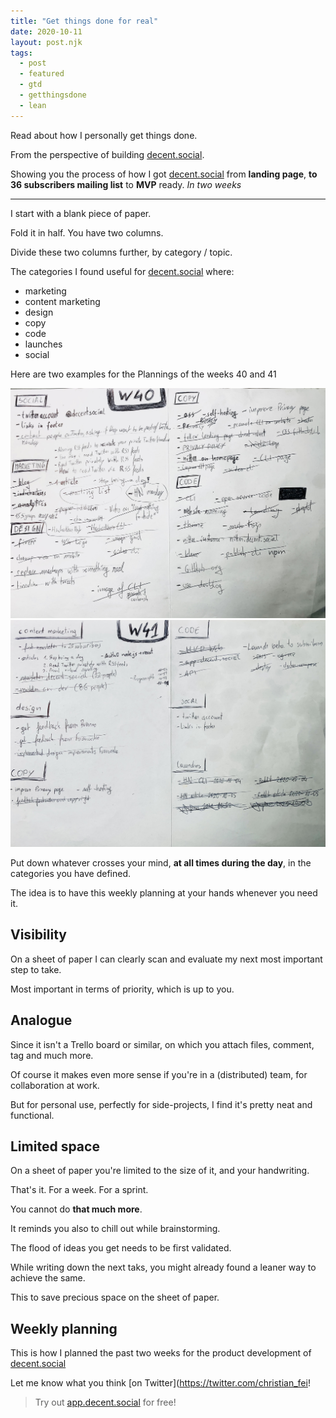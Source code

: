 ```yaml
---
title: "Get things done for real"
date: 2020-10-11
layout: post.njk
tags:
  - post
  - featured
  - gtd
  - getthingsdone
  - lean
---
```


Read about how I personally get things done.

From the perspective of building [decent.social](https://decent.social).

Showing you the process of how I got [decent.social](https://decent.social) from **landing page**, **to 36 subscribers mailing list** to **MVP** ready. *In two weeks*

---

I start with a blank piece of paper.

Fold it in half. You have two columns.

Divide these two columns further, by category / topic.

The categories I found useful for [decent.social](https://decent.social) where:

- marketing
- content marketing
- design
- copy
- code
- launches
- social

Here are two examples for the Plannings of the weeks 40 and 41

<div class="row">
  <div class="col-md-6">
    <a href="/img/blog/gtd-week-40.jpg">
      <img src="/img/blog/gtd-week-40.jpg" class="img-fluid">
    </a>
  </div>
  <div class="col-md-6">
    <a href="/img/blog/gtd-week-41.jpg">
      <img src="/img/blog/gtd-week-41.jpg" class="img-fluid">
    </a>
  </div>
</div>

Put down whatever crosses your mind, **at all times during the day**, in the categories you have defined.

The idea is to have this weekly planning at your hands whenever you need it.

## Visibility

On a sheet of paper I can clearly scan and evaluate my next most important step to take.

Most important in terms of priority, which is up to you.

## Analogue

Since it isn't a Trello board or similar, on which you attach files, comment, tag and much more.

Of course it makes even more sense if you're in a (distributed) team, for collaboration at work.

But for personal use, perfectly for side-projects, I find it's pretty neat and functional.

## Limited space

On a sheet of paper you're limited to the size of it, and your handwriting.

That's it. For a week. For a sprint.

You cannot do **that much more**.

It reminds you also to chill out while brainstorming.

The flood of ideas you get needs to be first validated.

While writing down the next taks, you might already found a leaner way to achieve the same.

This to save precious space on the sheet of paper.

## Weekly planning

This is how I planned the past two weeks for the product development of [decent.social](https://decent.social)

Let me know what you think [on Twitter](https://twitter.com/christian_fei!

> Try out [app.decent.social](https://app.decent.social) for free!